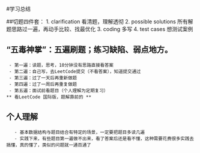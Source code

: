 #学习总结
   
   ##切题四件套：
     1. clarification 看清题，理解透彻
     2. possible solutions 所有解题思路过一遍，再动手比较、找最优化
     3. coding 多写
     4. test cases 想测试案例 
   ## “五毒神掌”：五遍刷题；练习缺陷、弱点地方。
     - 第一遍：读题，思考，10分钟没有思路直接看答案
     - 第二遍：自己写，去LeetCode提交（不看答案），知道提交通过
     - 第三遍：过了一天后再重新做题
     - 第四遍：过了一周后再重复做题
     - 第五遍：面试前看题目（个人理解为定期复习）
    ** 看LeetCode 国际版，题解靠前的 **
   ## 个人理解
       - 基本数据结构与题目结合有特定的场景，一定要把题目多读几遍
       - 实践下来，有些题目第一遍做不出来，看了答案后还是看不懂，这种需要花费很多实践去搞懂，真的懂了，类似的问题就一通百通了
       
